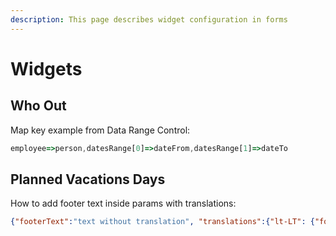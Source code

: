 ```yaml
---
description: This page describes widget configuration in forms
---
```


# Widgets

## Who Out

Map key example from Data Range Control:

```javascript
employee=>person,datesRange[0]=>dateFrom,datesRange[1]=>dateTo
```

## Planned Vacations Days

How to add footer text inside params with translations:

```json
{"footerText":"text without translation", "translations":{"lt-LT": {"footerText":"text translate lt"}, "en-GB": {"footerText":"text translate en"}}}
```
